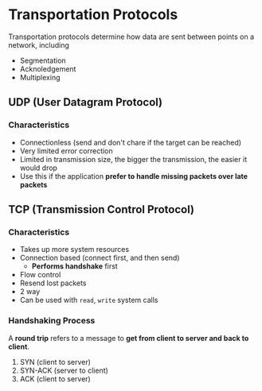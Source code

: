 # Transportation Protocols

Transportation protocols determine how data are sent between points
on a network, including

- Segmentation
- Acknoledgement
- Multiplexing

## UDP (User Datagram Protocol)

### Characteristics

- Connectionless (send and don't chare if the target can be reached)
- Very limited error correction
- Limited in transmission size, the bigger the transmission, the easier
  it would drop
- Use this if the application **prefer to handle missing packets
  over late packets**

## TCP (Transmission Control Protocol)

### Characteristics

- Takes up more system resources
- Connection based (connect first, and then send)
  - **Performs handshake** first
- Flow control
- Resend lost packets
- 2 way
- Can be used with `read`, `write` system calls

### Handshaking Process

A **round trip** refers to a message to **get from client to server and back
to client**.

1. SYN (client to server)
2. SYN-ACK (server to client)
3. ACK (client to server)
